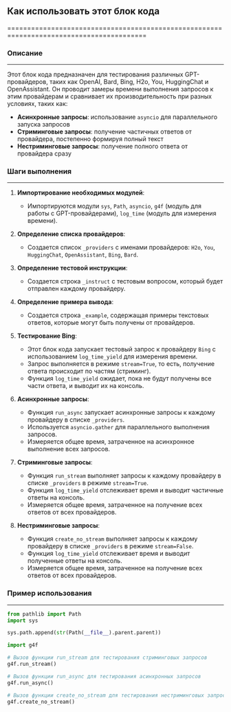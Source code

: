 ## Как использовать этот блок кода
=========================================================================================

### Описание
-------------------------
Этот блок кода предназначен для тестирования различных GPT-провайдеров, таких как OpenAI, Bard, Bing, H2o, You, HuggingChat и OpenAssistant. Он проводит замеры времени выполнения запросов к этим провайдерам и сравнивает их производительность при разных условиях, таких как:

- **Асинхронные запросы**:  использование  `asyncio` для параллельного запуска запросов
- **Стриминговые запросы**: получение частичных ответов от провайдера, постепенно формируя полный текст
- **Нестриминговые запросы**: получение полного ответа от провайдера сразу

### Шаги выполнения
-------------------------
1. **Импортирование необходимых модулей**:
   -  Импортируются модули `sys`, `Path`, `asyncio`, `g4f` (модуль для работы с GPT-провайдерами), `log_time` (модуль для измерения времени).

2. **Определение списка провайдеров**:
   -  Создается список `_providers` с именами провайдеров: `H2o`, `You`, `HuggingChat`, `OpenAssistant`, `Bing`, `Bard`.

3. **Определение тестовой инструкции**:
   -  Создается строка `_instruct` с тестовым вопросом, который будет отправлен каждому провайдеру. 

4. **Определение примера вывода**:
   -  Создается строка `_example`, содержащая примеры текстовых ответов, которые могут быть получены от провайдеров.
  
5. **Тестирование Bing**:
   -  Этот блок кода запускает тестовый запрос к провайдеру `Bing` с использованием `log_time_yield` для измерения времени.
   -  Запрос выполняется в режиме `stream=True`, то есть, получение ответа происходит по частям (стриминг).
   -  Функция `log_time_yield`  ожидает, пока не будут получены все части ответа, и выводит их на консоль.

6. **Асинхронные запросы**:
   -  Функция `run_async` запускает асинхронные запросы к каждому провайдеру в списке `_providers`.
   -  Используется  `asyncio.gather` для параллельного выполнения запросов.
   -  Измеряется общее время, затраченное на асинхронное выполнение всех запросов.

7. **Стриминговые запросы**:
   -  Функция `run_stream` выполняет запросы к каждому провайдеру в списке `_providers` в режиме `stream=True`. 
   -  Функция `log_time_yield`  отслеживает время и выводит частичные ответы на консоль.
   -  Измеряется общее время, затраченное на получение всех ответов от всех провайдеров.

8. **Нестриминговые запросы**:
   -  Функция `create_no_stream`  выполняет запросы к каждому провайдеру в списке `_providers` в режиме `stream=False`. 
   -  Функция `log_time_yield`  отслеживает время и выводит полученные ответы на консоль.
   -  Измеряется общее время, затраченное на получение всех ответов от всех провайдеров.


### Пример использования
-------------------------
```python
from pathlib import Path
import sys

sys.path.append(str(Path(__file__).parent.parent))

import g4f

# Вызов функции run_stream для тестирования стриминговых запросов
g4f.run_stream()

# Вызов функции run_async для тестирования асинхронных запросов
g4f.run_async()

# Вызов функции create_no_stream для тестирования нестриминговых запросов
g4f.create_no_stream()

```